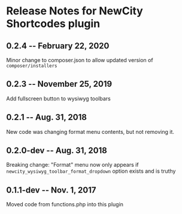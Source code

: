# Release Notes for NewCity Shortcodes plugin

## 0.2.4 -- February 22, 2020
Minor change to composer.json to allow updated version of `composer/installers`

## 0.2.3 -- November 25, 2019
Add fullscreen button to wysiwyg toolbars

## 0.2.1 -- Aug. 31, 2018
New code was changing format menu contents, but not removing it.

## 0.2.0-dev -- Aug. 31, 2018
Breaking change: "Format" menu now only appears if `newcity_wysiwyg_toolbar_format_dropdown` option exists and is truthy

## 0.1.1-dev -- Nov. 1, 2017
Moved code from functions.php into this plugin
